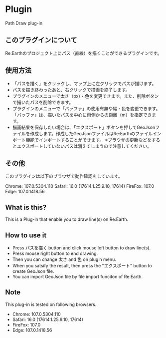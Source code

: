 # Plugin
Path Draw plug-in


## このプラグインについて

Re:Earthのプロジェクト上にパス（直線）を描くことができるプラグインです。

## 使用方法

- 「パスを描く」をクリックし、マップ上に左クリックでパスが描けます。
- パスを描き終わったあと、右クリックで描画を終了します。
- プラグインのメニューで太さ（px）・色を変更できます。また、削除ボタンで描いたパスを削除できます。
- プラグインのメニューで「バッファ」の使用有無や幅・色を変更できます。「バッファ」は、描いたパスを中心に両側からの距離（m）を指定できます。
- 描画結果を保存したい場合は、「エクスポート」ボタンを押してGeoJsonファイルを作成します。作成したGeoJsonファイルはRe:Earthのファイルインポート機能でインポートすることができます。
※ブラウザの更新などをするとエクスポートしていないパスは消えてしまうので注意してください。

## その他

このプラグインは以下のブラウザで動作確認をしています。

Chrome: 107.0.5304.110
Safari: 16.0 (17614.1.25.9.10, 17614)
FireFox: 107.0
Edge: 107.0.1418.56


## What is this?
This is a Plug-in that enable you to draw line(s) on Re:Earth.

## How to use it
- Press パスを描く button and click mouse left button to draw line(s).
- Press mouse right button to end drawing.
- Then you can change 太さ and 色 on plugin menu.
- When you satsify the result, then press the "エクスポート" button to create GeoJson file.
- You can import GeoJson file by file import funciton of Re:Earth.

## Note
This plug-in is tested on following browsers.
- Chrome:  107.0.5304.110
- Safari:  16.0 (17614.1.25.9.10, 17614)
- FireFox: 107.0
- Edge:    107.0.1418.56
